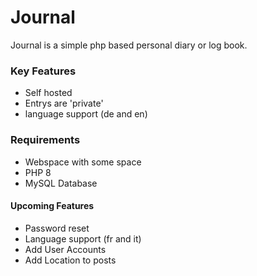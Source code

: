 # Journal

Journal is a simple php based personal diary or log book.

### Key Features

* Self hosted
* Entrys are 'private'
* language support (de and en)

### Requirements

* Webspace with some space
* PHP 8
* MySQL Database

#### Upcoming Features

* Password reset
* Language support (fr and it)
* Add User Accounts
* Add Location to posts